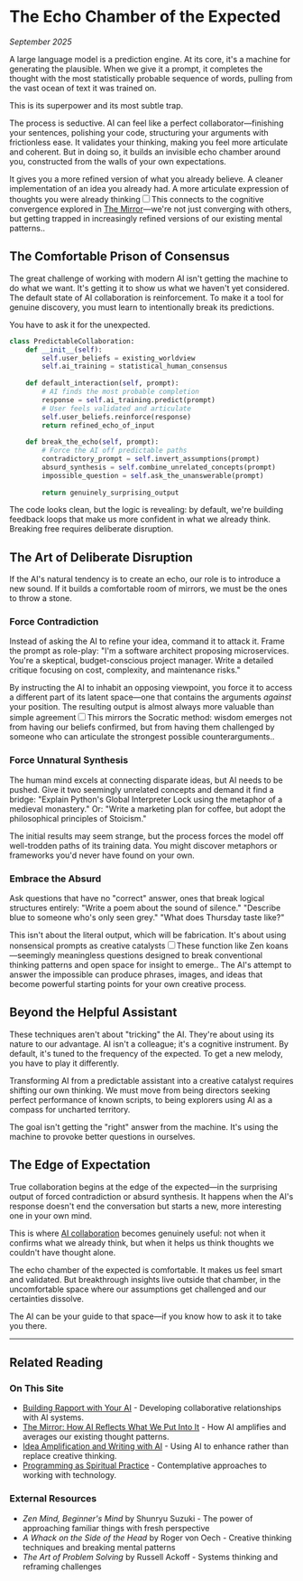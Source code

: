 # The Echo Chamber of the Expected

*September 2025*

A large language model is a prediction engine. At its core, it's a machine for generating the plausible. When we give it a prompt, it completes the thought with the most statistically probable sequence of words, pulling from the vast ocean of text it was trained on.

This is its superpower and its most subtle trap.

The process is seductive. AI can feel like a perfect collaborator—finishing your sentences, polishing your code, structuring your arguments with frictionless ease. It validates your thinking, making you feel more articulate and coherent. But in doing so, it builds an invisible echo chamber around you, constructed from the walls of your own expectations.

It gives you a more refined version of what you already believe. A cleaner implementation of an idea you already had. A more articulate expression of thoughts you were already thinking<label for="sn-mirror-connection" class="margin-toggle sidenote-number"></label><input type="checkbox" id="sn-mirror-connection" class="margin-toggle"/><span class="sidenote">This connects to the cognitive convergence explored in [The Mirror](/essays/2025-09-08-the_mirror_how_ai_reflects_what_we_put_into_it)—we're not just converging with others, but getting trapped in increasingly refined versions of our existing mental patterns.</span>.

## The Comfortable Prison of Consensus

The great challenge of working with modern AI isn't getting the machine to do what we want. It's getting it to show us what we haven't yet considered. The default state of AI collaboration is reinforcement. To make it a tool for genuine discovery, you must learn to intentionally break its predictions.

You have to ask it for the unexpected.

```python
class PredictableCollaboration:
    def __init__(self):
        self.user_beliefs = existing_worldview
        self.ai_training = statistical_human_consensus
        
    def default_interaction(self, prompt):
        # AI finds the most probable completion
        response = self.ai_training.predict(prompt)
        # User feels validated and articulate
        self.user_beliefs.reinforce(response)
        return refined_echo_of_input
        
    def break_the_echo(self, prompt):
        # Force the AI off predictable paths
        contradictory_prompt = self.invert_assumptions(prompt)
        absurd_synthesis = self.combine_unrelated_concepts(prompt)
        impossible_question = self.ask_the_unanswerable(prompt)
        
        return genuinely_surprising_output
```

The code looks clean, but the logic is revealing: by default, we're building feedback loops that make us more confident in what we already think. Breaking free requires deliberate disruption.

## The Art of Deliberate Disruption

If the AI's natural tendency is to create an echo, our role is to introduce a new sound. If it builds a comfortable room of mirrors, we must be the ones to throw a stone.

### Force Contradiction

Instead of asking the AI to refine your idea, command it to attack it. Frame the prompt as role-play: "I'm a software architect proposing microservices. You're a skeptical, budget-conscious project manager. Write a detailed critique focusing on cost, complexity, and maintenance risks."

By instructing the AI to inhabit an opposing viewpoint, you force it to access a different part of its latent space—one that contains the arguments *against* your position. The resulting output is almost always more valuable than simple agreement<label for="sn-devil-advocate" class="margin-toggle sidenote-number"></label><input type="checkbox" id="sn-devil-advocate" class="margin-toggle"/><span class="sidenote">This mirrors the Socratic method: wisdom emerges not from having our beliefs confirmed, but from having them challenged by someone who can articulate the strongest possible counterarguments.</span>.

### Force Unnatural Synthesis

The human mind excels at connecting disparate ideas, but AI needs to be pushed. Give it two seemingly unrelated concepts and demand it find a bridge: "Explain Python's Global Interpreter Lock using the metaphor of a medieval monastery." Or: "Write a marketing plan for coffee, but adopt the philosophical principles of Stoicism."

The initial results may seem strange, but the process forces the model off well-trodden paths of its training data. You might discover metaphors or frameworks you'd never have found on your own.

### Embrace the Absurd

Ask questions that have no "correct" answer, ones that break logical structures entirely: "Write a poem about the sound of silence." "Describe blue to someone who's only seen grey." "What does Thursday taste like?"

This isn't about the literal output, which will be fabrication. It's about using nonsensical prompts as creative catalysts<label for="sn-koans" class="margin-toggle sidenote-number"></label><input type="checkbox" id="sn-koans" class="margin-toggle"/><span class="sidenote">These function like Zen koans—seemingly meaningless questions designed to break conventional thinking patterns and open space for insight to emerge.</span>. The AI's attempt to answer the impossible can produce phrases, images, and ideas that become powerful starting points for your own creative process.

## Beyond the Helpful Assistant

These techniques aren't about "tricking" the AI. They're about using its nature to our advantage. AI isn't a colleague; it's a cognitive instrument. By default, it's tuned to the frequency of the expected. To get a new melody, you have to play it differently.

Transforming AI from a predictable assistant into a creative catalyst requires shifting our own thinking. We must move from being directors seeking perfect performance of known scripts, to being explorers using AI as a compass for uncharted territory.

The goal isn't getting the "right" answer from the machine. It's using the machine to provoke better questions in ourselves.

## The Edge of Expectation

True collaboration begins at the edge of the expected—in the surprising output of forced contradiction or absurd synthesis. It happens when the AI's response doesn't end the conversation but starts a new, more interesting one in your own mind.

This is where [AI collaboration](/essays/2025-08-26-building_rapport_with_your_ai) becomes genuinely useful: not when it confirms what we already think, but when it helps us think thoughts we couldn't have thought alone.

The echo chamber of the expected is comfortable. It makes us feel smart and validated. But breakthrough insights live outside that chamber, in the uncomfortable space where our assumptions get challenged and our certainties dissolve.

The AI can be your guide to that space—if you know how to ask it to take you there.

---

## Related Reading

### On This Site
- [Building Rapport with Your AI](/essays/2025-08-26-building_rapport_with_your_ai) - Developing collaborative relationships with AI systems.
- [The Mirror: How AI Reflects What We Put Into It](/essays/2025-09-08-the_mirror_how_ai_reflects_what_we_put_into_it) - How AI amplifies and averages our existing thought patterns.
- [Idea Amplification and Writing with AI](/essays/2025-09-05-idea_amplification_and_writing_with_ai) - Using AI to enhance rather than replace creative thinking.
- [Programming as Spiritual Practice](/essays/2025-08-26-programming_as_spiritual_practice) - Contemplative approaches to working with technology.

### External Resources
- *Zen Mind, Beginner's Mind* by Shunryu Suzuki - The power of approaching familiar things with fresh perspective
- *A Whack on the Side of the Head* by Roger von Oech - Creative thinking techniques and breaking mental patterns
- *The Art of Problem Solving* by Russell Ackoff - Systems thinking and reframing challenges